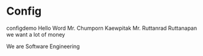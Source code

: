 # Config
configdemo Hello Word
Mr. Chumporn Kaewpitak
Mr. Ruttanrad Ruttanapan
we want a lot of money

We are Software Engineering